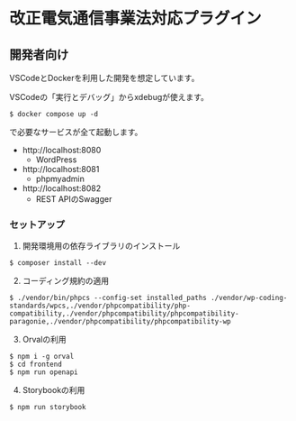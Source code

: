 # 改正電気通信事業法対応プラグイン

## 開発者向け

VSCodeとDockerを利用した開発を想定しています。

VSCodeの「実行とデバッグ」からxdebugが使えます。

```
$ docker compose up -d
```

で必要なサービスが全て起動します。

- http://localhost:8080
  - WordPress
- http://localhost:8081
  - phpmyadmin
- http://localhost:8082
  - REST APIのSwagger

### セットアップ

1. 開発環境用の依存ライブラリのインストール

```
$ composer install --dev
```

2. コーディング規約の適用

```
$ ./vendor/bin/phpcs --config-set installed_paths ./vendor/wp-coding-standards/wpcs,./vendor/phpcompatibility/php-compatibility,./vendor/phpcompatibility/phpcompatibility-paragonie,./vendor/phpcompatibility/phpcompatibility-wp
```

3. Orvalの利用

```
$ npm i -g orval
$ cd frontend
$ npm run openapi
```

4. Storybookの利用

```
$ npm run storybook
```